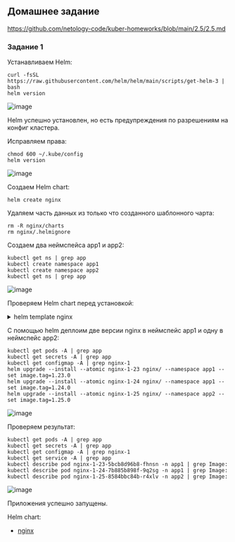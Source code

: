 ## Домашнее задание

https://github.com/netology-code/kuber-homeworks/blob/main/2.5/2.5.md

### Задание 1


























Устанавливаем Helm:
```
curl -fsSL https://raw.githubusercontent.com/helm/helm/main/scripts/get-helm-3 | bash
helm version
```

![image](png/helm-version-01.png)

Helm успешно установлен, но есть предупреждения по разрешениям на конфиг кластера.

Исправляем права:
```
chmod 600 ~/.kube/config
helm version
```

![image](png/helm-version-02.png)


Создаем Helm chart:
```
helm create nginx
```

Удаляем часть данных из только что созданного шаблонного чарта:
```
rm -R nginx/charts
rm nginx/.helmignore
```

Создаем два неймспейса app1 и app2:
```
kubectl get ns | grep app
kubectl create namespace app1
kubectl create namespace app2
kubectl get ns | grep app
```

![image](png/namespace.png)

Проверяем Helm chart перед установкой:
<details>
    <summary>helm template nginx</summary>

```yaml
kiv@netology:~/VSC/devops-netology/kuber-homeworks/2.5$ helm template nginx
---
# Source: nginx/templates/serviceaccount.yaml
apiVersion: v1
kind: ServiceAccount
metadata:
name: release-name-nginx
labels:
    helm.sh/chart: nginx-0.1.0
    app.kubernetes.io/name: nginx
    app.kubernetes.io/instance: release-name
    app.kubernetes.io/version: "1.23.0"
    app.kubernetes.io/managed-by: Helm
automountServiceAccountToken: true
---
# Source: nginx/templates/configmap.yaml
apiVersion: v1
kind: ConfigMap
metadata:
name: "nginx-1,14,0"
data:
nginx.conf: |
    worker_processes 1;

    events {
        worker_connections 1024;
    }

    http {
        server {
            listen 80;
            server_name localhost;

            location / {
                root /usr/share/nginx/html;
                index index.html;
            }
        }
    }
index.html: |
    <html>
    <h1>Hello</h1>
    </br>
    <h1>It works</h1>
    </html>
---
# Source: nginx/templates/service.yaml
apiVersion: v1
kind: Service
metadata:
name: release-name-nginx
labels:
    helm.sh/chart: nginx-0.1.0
    app.kubernetes.io/name: nginx
    app.kubernetes.io/instance: release-name
    app.kubernetes.io/version: "1.23.0"
    app.kubernetes.io/managed-by: Helm
spec:
type: ClusterIP
ports:
    - port: 80
    targetPort: http
    protocol: TCP
    name: http
selector:
    app.kubernetes.io/name: nginx
    app.kubernetes.io/instance: release-name
---
# Source: nginx/templates/deployment.yaml
apiVersion: apps/v1
kind: Deployment
metadata:
name: release-name-nginx
labels:
    helm.sh/chart: nginx-0.1.0
    app.kubernetes.io/name: nginx
    app.kubernetes.io/instance: release-name
    app.kubernetes.io/version: "1.23.0"
    app.kubernetes.io/managed-by: Helm
spec:
replicas: 1
selector:
    matchLabels:
    app.kubernetes.io/name: nginx
    app.kubernetes.io/instance: release-name
template:
    metadata:
    labels:
        helm.sh/chart: nginx-0.1.0
        app.kubernetes.io/name: nginx
        app.kubernetes.io/instance: release-name
        app.kubernetes.io/version: "1.23.0"
        app.kubernetes.io/managed-by: Helm
    spec:
    serviceAccountName: release-name-nginx
    securityContext:
        {}
    containers:
        - name: nginx
        securityContext:
            {}
        image: "nginx:1,14,0"
        imagePullPolicy: IfNotPresent
        ports:
            - name: http
            containerPort: 80
            protocol: TCP
        livenessProbe:
            httpGet:
            path: /
            port: http
        readinessProbe:
            httpGet:
            path: /
            port: http
        resources:
            {}
        volumeMounts:
            - mountPath: /etc/nginx/nginx.conf
            name: nginx-conf
            subPath: nginx.conf
            - mountPath: /usr/share/nginx/html/index.html
            name: nginx-conf
            subPath: index.html
    volumes:
        - name: nginx-conf
        configMap:
            name: "nginx-1,14,0"
---
# Source: nginx/templates/tests/test-connection.yaml
apiVersion: v1
kind: Pod
metadata:
name: "release-name-nginx-test-connection"
labels:
    helm.sh/chart: nginx-0.1.0
    app.kubernetes.io/name: nginx
    app.kubernetes.io/instance: release-name
    app.kubernetes.io/version: "1.23.0"
    app.kubernetes.io/managed-by: Helm
annotations:
    "helm.sh/hook": test
spec:
containers:
    - name: wget
    image: busybox
    command: ['wget']
    args: ['release-name-nginx:80']
restartPolicy: Never
```
</details>

С помощью helm деплоим две версии nginx в неймспейс app1 и одну в неймспейс app2:
```
kubectl get pods -A | grep app
kubectl get secrets -A | grep app
kubectl get configmap -A | grep nginx-1
helm upgrade --install --atomic nginx-1-23 nginx/ --namespace app1 --set image.tag=1.23.0
helm upgrade --install --atomic nginx-1-24 nginx/ --namespace app1 --set image.tag=1.24.0
helm upgrade --install --atomic nginx-1-25 nginx/ --namespace app2 --set image.tag=1.25.0
```

![image](png/helm-install-01.png)

Проверяем результат:
```
kubectl get pods -A | grep app
kubectl get secrets -A | grep app
kubectl get configmap -A | grep nginx-1
kubectl get service -A | grep app
kubectl describe pod nginx-1-23-5bcb8d96b8-fhnsn -n app1 | grep Image:
kubectl describe pod nginx-1-24-7b885b898f-9q2sg -n app1 | grep Image:
kubectl describe pod nginx-1-25-8584bbc84b-r4xlv -n app2 | grep Image:
```

![image](png/helm-install-02.png)

Приложения успешно запущены.

Helm chart:
- [nginx](nginx)
